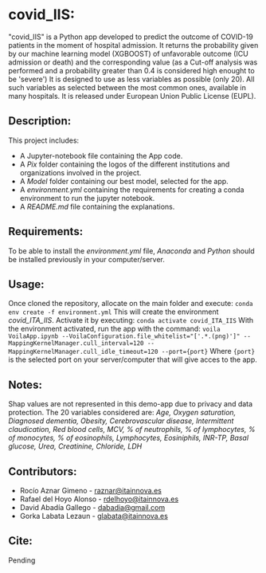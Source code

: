 
# covid_IIS:
"covid_IIS" is a Python app developed to predict the outcome of COVID-19 patients in the moment of hospital admission. It returns the probability given by our machine learning model (XGBOOST) of unfavorable outcome (ICU admission or death) and the corresponding value (as a Cut-off analysis was performed and a probability greater than 0.4 is considered high enought to be 'severe') It is designed to use as less variables as possible (only 20). All such variables as selected between the most common ones, available in many hospitals. It is released under European Union Public License (EUPL).

## Description:
This project includes:

 - A Jupyter-notebook file containing the App code.
 - A *Pix* folder containing the logos of the different institutions and organizations involved in the project.
 - A *Model* folder containing our best model, selected for the app.
 - A *environment.yml* containing the requirements for creating a conda environment to run the jupyter notebook.
 - A *README.md* file containing the explanations.

## Requirements:
To be able to install the *environment.yml* file, *Anaconda* and *Python* should be installed previously in your computer/server.

## Usage:
Once cloned the repository, allocate on the main folder and execute:
`conda env create -f environment.yml`
This will create the environment *covid_ITA_IIS*. Activate it by executing:
`conda activate covid_ITA_IIS`
With the environment activated, run the app with the command:
`voila VoilaApp.ipynb --VoilaConfiguration.file_whitelist="['.*.(png)']" --MappingKernelManager.cull_interval=120 --MappingKernelManager.cull_idle_timeout=120 --port={port}`
Where `{port}` is the selected port on your server/computer that will give acces to the app.

## Notes:
Shap values are not represented in this demo-app due to privacy and data protection.
The 20 variables considered are: *Age, Oxygen saturation, Diagnosed dementia, Obesity, Cerebrovascular disease, Intermittent claudication, Red blood cells, MCV, % of neutrophils, % of lymphocytes, % of monocytes, % of eosinophils, Lymphocytes, Eosiniphils, INR-TP, Basal glucose, Urea, Creatinine, Chloride, LDH*

## Contributors:

- Rocío Aznar Gimeno - [raznar@itainnova.es](raznar@itainnova.es)
- Rafael del Hoyo Alonso - [rdelhoyo@itainnova.es](rdelhoyo@itainnova.es)
- David Abadía Gallego - [dabadia@gmail.com](dabadia@gmail.com)
- Gorka Labata Lezaun - [glabata@itainnova.es](glabata@itainnova.es)

## Cite:
Pending
